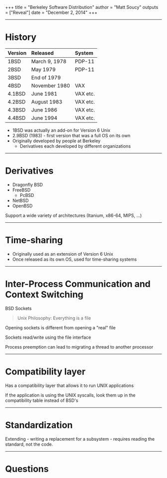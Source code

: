 +++
title = "Berkeley Software Distribution"
author = "Matt Soucy"
outputs = ["Reveal"]
date = "December 2, 2014"
+++

---

# History

| Version   | Released        | System       |
| :-------- | :-------------- | :----------- |
| 1BSD      | March 9, 1978   | PDP-11       |
| 2BSD      | May 1979        | PDP-11       |
| 3BSD      | End of 1979     |              |
| 4BSD      | November 1980   | VAX          |
| 4.1BSD    | June 1981       | VAX etc.     |
| 4.2BSD    | August 1983     | VAX etc.     |
| 4.3BSD    | June 1986       | VAX etc.     |
| 4.4BSD    | June 1994       | VAX etc.     |

- 1BSD was actually an add-on for Version 6 Unix
- 2.9BSD (1983) - first version that was a full OS on its own
- Originally developed by people at Berkeley
	- Derivatives each developed by different organizations

---

# Derivatives

- Dragonfly BSD
- FreeBSD
	- PcBSD
- NetBSD
- OpenBSD

Support a wide variety of architectures (Itanium, x86-64, MIPS, ...)

---

# Time-sharing

- Originally used as an extension of Version 6 Unix
- Once released as its own OS, used for time-sharing systems

---

# Inter-Process Communication and Context Switching

BSD Sockets

> Unix Philosophy: Everything is a file

Opening sockets is different from opening a "real" file

Sockets read/write using the file interface

Process preemption can lead to migrating a thread to another processor

---

# Compatibility layer

Has a compatibility layer that allows it to run UNIX applications

If the application is using the UNIX syscalls, look them up in the compatibility table instead of BSD's

---

# Standardization

Extending - writing a replacement for a subsystem - requires reading the standard, not the code.

---

# Questions
